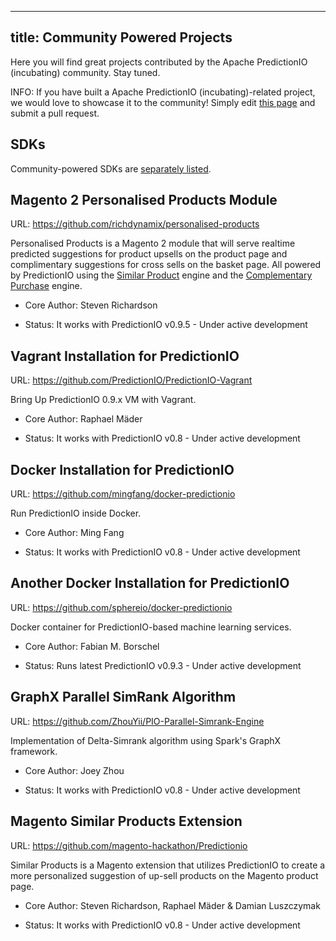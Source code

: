 <!--
Licensed to the Apache Software Foundation (ASF) under one or more
contributor license agreements.  See the NOTICE file distributed with
this work for additional information regarding copyright ownership.
The ASF licenses this file to You under the Apache License, Version 2.0
(the "License"); you may not use this file except in compliance with
the License.  You may obtain a copy of the License at

    http://www.apache.org/licenses/LICENSE-2.0

Unless required by applicable law or agreed to in writing, software
distributed under the License is distributed on an "AS IS" BASIS,
WITHOUT WARRANTIES OR CONDITIONS OF ANY KIND, either express or implied.
See the License for the specific language governing permissions and
limitations under the License.
-->

---
title: Community Powered Projects
---

Here you will find great projects contributed by the Apache PredictionIO
(incubating) community. Stay tuned.

INFO: If you have built a Apache PredictionIO (incubating)-related project, we
would love to showcase it to the community! Simply edit [this
page](https://github.com/apache/incubator-predictionio/blob/livedoc/docs/manual/source/community/projects.html.md)
and submit a pull request.

## SDKs

Community-powered SDKs are [separately listed](/sdk/).

## Magento 2 Personalised Products Module

URL: https://github.com/richdynamix/personalised-products

Personalised Products is a Magento 2 module that will serve realtime predicted suggestions for product upsells on the product page and complimentary suggestions for cross sells on the basket page. All powered by PredictionIO using the [Similar Product](/gallery/template-gallery/#recommender-systems "Similar Product") engine and the [Complementary Purchase](/gallery/template-gallery/#unsupervised-learning "Complementary Purchase") engine.

- Core Author: Steven Richardson

- Status: It works with PredictionIO v0.9.5 - Under active development

## Vagrant Installation for PredictionIO

URL: https://github.com/PredictionIO/PredictionIO-Vagrant

Bring Up PredictionIO 0.9.x VM with Vagrant.

- Core Author: Raphael Mäder

- Status: It works with PredictionIO v0.8 - Under active development


## Docker Installation for PredictionIO

URL: https://github.com/mingfang/docker-predictionio

Run PredictionIO inside Docker.

- Core Author: Ming Fang

- Status: It works with PredictionIO v0.8 - Under active development


## Another Docker Installation for PredictionIO

URL: https://github.com/sphereio/docker-predictionio

Docker container for PredictionIO-based machine learning services.

- Core Author: Fabian M. Borschel

- Status: Runs latest PredictionIO v0.9.3 - Under active development


## GraphX Parallel SimRank Algorithm

URL: https://github.com/ZhouYii/PIO-Parallel-Simrank-Engine

Implementation of Delta-Simrank algorithm using Spark's GraphX framework.

- Core Author: Joey Zhou

- Status: It works with PredictionIO v0.8 - Under active development


## Magento Similar Products Extension

URL: https://github.com/magento-hackathon/Predictionio

Similar Products is a Magento extension that utilizes PredictionIO to create a more personalized suggestion of up-sell products on the Magento product page.

- Core Author: Steven Richardson, Raphael Mäder & Damian Luszczymak

- Status: It works with PredictionIO v0.8 - Under active development
